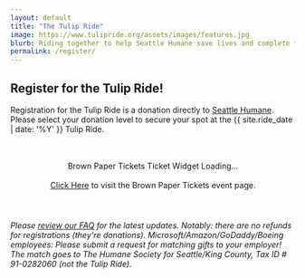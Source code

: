 ```yaml
---
layout: default
title: "The Tulip Ride"
image: https://www.tulipride.org/assets/images/features.jpg
blurb: Riding together to help Seattle Humane save lives and complete families.
permalink: /register/
---
```


## Register for the  Tulip Ride!

Registration for the Tulip Ride is a donation directly to [Seattle Humane](http://www.seattlehumane.org). Please select your donation level to secure your spot at the {{ site.ride_date | date: '%Y' }} Tulip Ride.

<!-- #### Standard Registration:
> $50 for anyone to join the event. Whether you're a rider, passenger, or just getting an autograph, you'll need one of these tickets. Includes commemorative ride pins and bandanas.
Motorcycle riders and passengers also get a BBQ lunch admission to the tulip field attractions.

#### VIP Road Captain Registration:
> Only 25 spots! Includes everything in the Standard registration, plus...
     
> * Exclusive party after the ride with dinner, drinks, and more with our celebrity guests.
> * First-pack departure to the tulip fields.
> * Guided ride home at the end of the day.
> * The joy of knowing that you've helped animals in need with the most generous donation!
-->
     
  <div>
  <link rel="stylesheet" type="text/css" href="https://www.brownpapertickets.com/widget_v671.css" /> <DIV ID="bpt_eventbody"><CENTER><BR><BR>Brown Paper Tickets Ticket Widget Loading...<BR><BR><A HREF="https://www.brownpapertickets.com/event/4760831">Click Here</A> to visit the Brown Paper Tickets event page.</CENTER><BR><BR></DIV> <script src="https://www.brownpapertickets.com/eventwidget.js?event=4760831&nodescription=1&notitle=1" type="text/javascript" language="javascript"></script> <script src="https://www.brownpapertickets.com/widget_v671.js?event=4760831" type="text/javascript" language="javascript"></script>
  </div>

###### Please <a href="faq.php">review our FAQ</a> for the latest updates. Notably: there are no refunds for registrations (they're donations). *Microsoft/Amazon/GoDaddy/Boeing employees:* Please submit a request for matching gifts to your employer! The match goes to The Humane Society for Seattle/King County, Tax ID # 91-0282060 _(not the Tulip Ride)._

